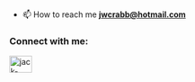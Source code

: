 - 📫 How to reach me **jwcrabb@hotmail.com**

<h3 align="left">Connect with me:</h3>
<p align="left">
<a href="https://www.linkedin.com/in/jack-crabb/" target="blank"><img align="center" src="https://raw.githubusercontent.com/rahuldkjain/github-profile-readme-generator/master/src/images/icons/Social/linked-in-alt.svg" alt="jack-crabb" height="30" width="40" /></a>
</p>
